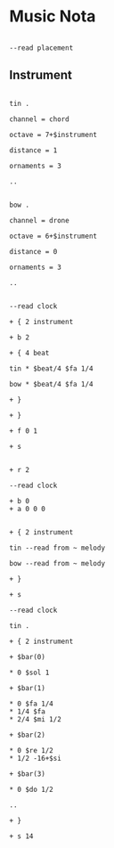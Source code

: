 # Music Nota

```scenario oscilla

--read placement

```

## Instrument

```scenario oscilla

tin .

channel = chord

octave = 7+$instrument

distance = 1

ornaments = 3

..

```

```scenario oscilla

bow .

channel = drone

octave = 6+$instrument

distance = 0

ornaments = 3

..

```

```scenario oscilla

--read clock

+ { 2 instrument

+ b 2

+ { 4 beat

tin * $beat/4 $fa 1/4

bow * $beat/4 $fa 1/4

+ }

+ }

+ f 0 1

+ s

```

```scenario oscilla

+ r 2

--read clock

+ b 0
+ a 0 0 0

```

```scenario oscilla

+ { 2 instrument

tin --read from ~ melody

bow --read from ~ melody

+ }

+ s

--read clock

tin .

+ { 2 instrument

+ $bar(0)

* 0 $sol 1

+ $bar(1)

* 0 $fa 1/4
* 1/4 $fa
* 2/4 $mi 1/2

+ $bar(2)

* 0 $re 1/2
* 1/2 -16+$si

+ $bar(3)

* 0 $do 1/2

..

+ }

+ s 14

```
